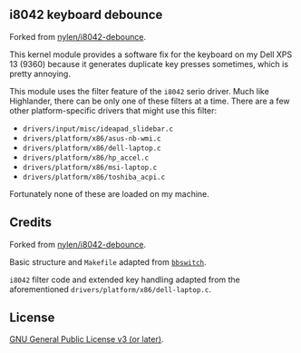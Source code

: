 ## i8042 keyboard debounce

Forked from [nylen/i8042-debounce](https://github.com/nylen/i8042-debounce).

This kernel module provides a software fix for the keyboard on my Dell
XPS 13 (9360) because it generates duplicate key presses sometimes, which is
pretty annoying.

This module uses the filter feature of the `i8042` serio driver.  Much like
Highlander, there can be only one of these filters at a time.  There are a few
other platform-specific drivers that might use this filter:

- `drivers/input/misc/ideapad_slidebar.c`
- `drivers/platform/x86/asus-nb-wmi.c`
- `drivers/platform/x86/dell-laptop.c`
- `drivers/platform/x86/hp_accel.c`
- `drivers/platform/x86/msi-laptop.c`
- `drivers/platform/x86/toshiba_acpi.c`

Fortunately none of these are loaded on my machine.

## Credits

Forked from [nylen/i8042-debounce](https://github.com/nylen/i8042-debounce).

Basic structure and `Makefile` adapted from
[`bbswitch`](https://github.com/Bumblebee-Project/bbswitch).

`i8042` filter code and extended key handling adapted from the aforementioned
`drivers/platform/x86/dell-laptop.c`.

## License

[GNU General Public License v3 (or later)](./LICENSE.md).
